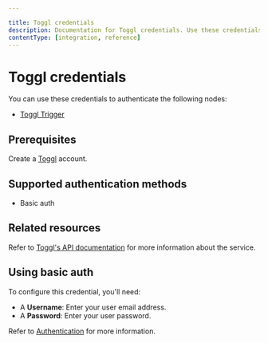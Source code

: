 ```yaml
---

title: Toggl credentials
description: Documentation for Toggl credentials. Use these credentials to authenticate Toggl in n8n, a workflow automation platform.
contentType: [integration, reference]
---
```


# Toggl credentials

You can use these credentials to authenticate the following nodes:

- [Toggl Trigger](/integrations/builtin/trigger-nodes/n8n-nodes-base.toggltrigger.md)

## Prerequisites

Create a [Toggl](https://toggl.com/) account.

## Supported authentication methods

- Basic auth

## Related resources

Refer to [Toggl's API documentation](https://engineering.toggl.com/docs/) for more information about the service.

## Using basic auth

To configure this credential, you'll need:

- A **Username**: Enter your user email address.
- A **Password**: Enter your user password.

Refer to [Authentication](https://engineering.toggl.com/docs/authentication) for more information.


